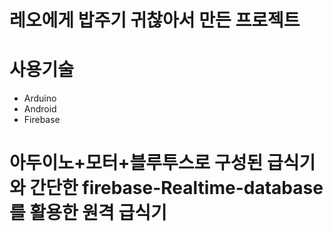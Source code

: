 # 레오에게 밥주기 귀찮아서 만든 프로젝트
# 사용기술
- Arduino
- Android
- Firebase

# 아두이노+모터+블루투스로 구성된 급식기와 간단한 firebase-Realtime-database를 활용한 원격 급식기
